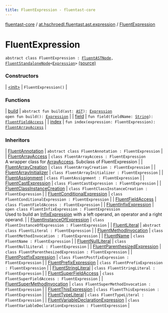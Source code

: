 ```yaml
---
title: FluentExpression - fluentast-core
---
```


[fluentast-core](../../index.html) / [at.hschroedl.fluentast.ast.expression](../index.html) / [FluentExpression](.)

# FluentExpression

`abstract class FluentExpression : `[`FluentASTNode`](../../at.hschroedl.fluentast.ast/-fluent-a-s-t-node/index.html)`, `[`FluentStandaloneNode`](../../at.hschroedl.fluentast.ast/-fluent-standalone-node/index.html)`<`[`Expression`](https://help.eclipse.org/neon/topic/org.eclipse.jdt.doc.isv/reference/api/org/eclipse/jdt/core/dom/Expression.html)`>` [(source)](http://github.com/hschroedl/fluentast/tree/master/core/at.hschroedl.fluentast/ast/expression/Expression.kt#L8)

### Constructors

| [&lt;init&gt;](-init-.html) | `FluentExpression()` |

### Functions

| [build](build.html) | `abstract fun build(ast: `[`AST`](https://help.eclipse.org/neon/topic/org.eclipse.jdt.doc.isv/reference/api/org/eclipse/jdt/core/dom/AST.html)`): `[`Expression`](https://help.eclipse.org/neon/topic/org.eclipse.jdt.doc.isv/reference/api/org/eclipse/jdt/core/dom/Expression.html)<br>`open fun build(): `[`Expression`](https://help.eclipse.org/neon/topic/org.eclipse.jdt.doc.isv/reference/api/org/eclipse/jdt/core/dom/Expression.html) |
| [field](field.html) | `fun field(fieldName: `[`String`](https://kotlinlang.org/api/latest/jvm/stdlib/kotlin/-string/index.html)`): `[`FluentFieldAccess`](../-fluent-field-access/index.html) |
| [index](--index--.html) | `fun index(expression: FluentExpression): `[`FluentArrayAccess`](../-fluent-array-access/index.html) |

### Inheritors

| [FluentAnnotation](../-fluent-annotation/index.html) | `abstract class FluentAnnotation : FluentExpression` |
| [FluentArrayAccess](../-fluent-array-access/index.html) | `class FluentArrayAccess : FluentExpression`<br>A wrapper class for [ArrayAccess](https://help.eclipse.org/neon/topic/org.eclipse.jdt.doc.isv/reference/api/org/eclipse/jdt/core/dom/ArrayAccess.html). Subclass of FluentExpression |
| [FluentArrayCreation](../-fluent-array-creation/index.html) | `class FluentArrayCreation : FluentExpression` |
| [FluentArrayInitializer](../-fluent-array-initializer/index.html) | `class FluentArrayInitializer : FluentExpression` |
| [FluentAssignment](../-fluent-assignment/index.html) | `class FluentAssignment : FluentExpression` |
| [FluentCastExpression](../-fluent-cast-expression/index.html) | `class FluentCastExpression : FluentExpression` |
| [FluentClassInstanceCreation](../-fluent-class-instance-creation/index.html) | `class FluentClassInstanceCreation : FluentExpression` |
| [FluentConditionalExpression](../-fluent-conditional-expression/index.html) | `class FluentConditionalExpression : FluentExpression` |
| [FluentFieldAccess](../-fluent-field-access/index.html) | `class FluentFieldAccess : FluentExpression` |
| [FluentInfixExpression](../-fluent-infix-expression/index.html) | `open class FluentInfixExpression : FluentExpression`<br>Used to build an [InfixExpression](https://help.eclipse.org/neon/topic/org.eclipse.jdt.doc.isv/reference/api/org/eclipse/jdt/core/dom/InfixExpression.html) with a left operand, an operator and a right operand. |
| [FluentInstanceOfExpression](../-fluent-instance-of-expression/index.html) | `class FluentInstanceOfExpression : FluentExpression` |
| [FluentLiteral](../-fluent-literal/index.html) | `abstract class FluentLiteral : FluentExpression` |
| [FluentMethodInvocation](../-fluent-method-invocation/index.html) | `class FluentMethodInvocation : FluentExpression` |
| [FluentName](../-fluent-name/index.html) | `class FluentName : FluentExpression` |
| [FluentNullLiteral](../-fluent-null-literal/index.html) | `class FluentNullLiteral : FluentExpression` |
| [FluentParenthesizedExpression](../-fluent-parenthesized-expression/index.html) | `class FluentParenthesizedExpression : FluentExpression` |
| [FluentPostfixExpression](../-fluent-postfix-expression/index.html) | `class FluentPostfixExpression : FluentExpression` |
| [FluentPrefixExpression](../-fluent-prefix-expression/index.html) | `class FluentPrefixExpression : FluentExpression` |
| [FluentStringLiteral](../-fluent-string-literal/index.html) | `class FluentStringLiteral : FluentExpression` |
| [FluentSuperFieldAccess](../-fluent-super-field-access/index.html) | `class FluentSuperFieldAccess : FluentExpression` |
| [FluentSuperMethodInvocation](../-fluent-super-method-invocation/index.html) | `class FluentSuperMethodInvocation : FluentExpression` |
| [FluentThisExpression](../-fluent-this-expression/index.html) | `class FluentThisExpression : FluentExpression` |
| [FluentTypeLiteral](../-fluent-type-literal/index.html) | `class FluentTypeLiteral : FluentExpression` |
| [FluentVariableDeclarationExpression](../-fluent-variable-declaration-expression/index.html) | `class FluentVariableDeclarationExpression : FluentExpression` |

